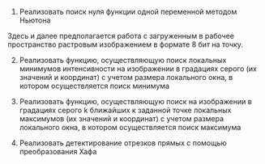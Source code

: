 1. Реализовать поиск нуля функции одной переменной методом Ньютона

Здесь и далее предполагается работа с загруженным в рабочее пространство растровым изображением в формате 8 бит на точку.

2. Реализовать функцию, осуществляющую поиск локальных минимумов интенсивности на изображении в градациях серого 
(их значений и координат) с учетом размера локального окна, в котором осуществляется поиск минимума

3. Реализовать функцию, осуществляющую поиск на изображении в градациях серого k ближайших к заданной точке локальных максимумов (их значений и координат)
	с учетом размера локального окна, в котором осуществляется поиск максимума

4. Реализовать детектирование отрезков прямых с помощью преобразования Хафа
